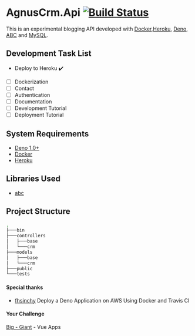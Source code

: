# AgnusCrm.Api [![Build Status](https://travis-ci.org/Aguns/AgnusCrm.Api.svg?branch=master)](https://travis-ci.org/Aguns/AgnusCrm.Api)

This is an experimental blogging API developed with [Docker](https://www.docker.com/get-started),[Heroku](https://devcenter.heroku.com/), [Deno](https://deno.land/), [ABC](https://github.com/zhmushan/abc/blob/master/README.md) and [MySQL](https://www.mysql.com/).


## Development Task List

- Deploy to Heroku :heavy_check_mark:
- [ ] Dockerization 
- [ ] Contact 
- [ ] Authentication 
- [ ] Documentation 
- [ ] Development Tutorial 
- [ ] Deployment Tutorial 

## System Requirements

- [Deno 1.0+](https://deno.land/)
- [Docker](https://www.docker.com/get-started)
- [Heroku](http://heroku.com)

## Libraries Used

- [abc](https://deno.land/x/abc)

## Project Structure

```bash
.
├───bin
├───controllers
│   ├───base
│   └───crm
├───models
│   ├───base
│   └───crm
├───public
└───tests
```

#### Special thanks
- [fhsinchy](https://github.com/fhsinchy/deno-blog) Deploy a Deno Application on AWS Using Docker and Travis CI

#### Your Challenge
[Big - Giant](https://dev.to/subs/big-giant-vue-apps-5048) - Vue Apps
